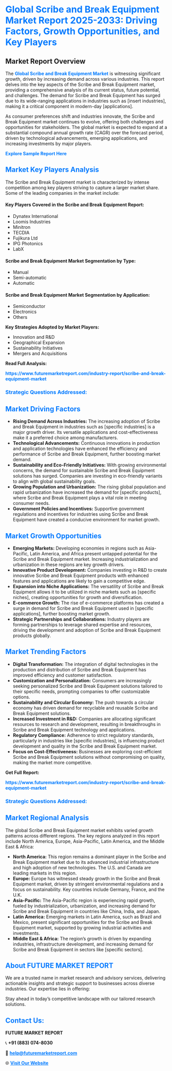 <h1 style="color: #007BFF;">Global Scribe and Break Equipment Market Report 2025-2033: Driving Factors, Growth Opportunities, and Key Players</h1>

<section id="overview">
<h2>Market Report Overview</h2>
<p>The <a href="https://www.futuremarketreport.com/industry-report/scribe-and-break-equipment-market" style="color: #007BFF; text-decoration: none;"><strong>Global Scribe and Break Equipment Market</strong></a> is witnessing significant growth, driven by increasing demand across various industries. This report delves into the key aspects of the Scribe and Break Equipment market, providing a comprehensive analysis of its current status, future potential, and challenges. The demand for Scribe and Break Equipment has surged due to its wide-ranging applications in industries such as [insert industries], making it a critical component in modern-day [applications].</p>
<p>As consumer preferences shift and industries innovate, the Scribe and Break Equipment market continues to evolve, offering both challenges and opportunities for stakeholders. The global market is expected to expand at a substantial compound annual growth rate (CAGR) over the forecast period, driven by technological advancements, emerging applications, and increasing investments by major players.</p>
</section>

<section id="overview">
<p><a href="https://www.futuremarketreport.com/request-sample/reportId=56120" style="color: #007BFF; text-decoration: none;"><strong>Explore Sample Report Here</strong></a></p>
</section>

<section id="key-players">
<h2 style="color: #007BFF;">Market Key Players Analysis</h2>
<p>The Scribe and Break Equipment market is characterized by intense competition among key players striving to capture a larger market share. Some of the leading companies in the market include:</p>
<h4>Key Players Covered in the Scribe and Break Equipment Report:</h4>
<ul><li>Dynatex International</li><li>Loomis Industries</li><li>Minitron</li><li>TECDIA</li><li>Fujikura Ltd</li><li>IPG Photonics</li><li>LabX</li></ul>
<h4>Scribe and Break Equipment Market Segmentation by Type:</h4>
<ul><li>Manual</li><li>Semi-automatic</li><li>Automatic</li></ul>

<h4>Scribe and Break Equipment Market Segmentation by Application:</h4>
<ul><li>Semiconductor</li><li>Electronics</li><li>Others</li></ul>
<p><strong>Key Strategies Adopted by Market Players:</strong></p>
<ul>
<li>Innovation and R&D</li>
<li>Geographical Expansion</li>
<li>Sustainability Initiatives</li>
<li>Mergers and Acquisitions</li>
</ul>
</section>

<section>
<p><strong>Read Full Analysis: </strong></p><a href="https://www.futuremarketreport.com/industry-report/scribe-and-break-equipment-market" style="color: #007BFF; text-decoration: none;"><strong>https://www.futuremarketreport.com/industry-report/scribe-and-break-equipment-market</strong></a>
<h3 style="color: #007BFF;">Strategic Questions Addressed:</h3>
</section>

<section id="driving-factors">
<h2 style="color: #007BFF;">Market Driving Factors</h2>
<ul>
<li><strong>Rising Demand Across Industries:</strong> The increasing adoption of Scribe and Break Equipment in industries such as [specific industries] is a major growth driver. Its versatile applications and cost-effectiveness make it a preferred choice among manufacturers.</li>
<li><strong>Technological Advancements:</strong> Continuous innovations in production and application technologies have enhanced the efficiency and performance of Scribe and Break Equipment, further boosting market demand.</li>
<li><strong>Sustainability and Eco-Friendly Initiatives:</strong> With growing environmental concerns, the demand for sustainable Scribe and Break Equipment solutions has surged. Companies are investing in eco-friendly variants to align with global sustainability goals.</li>
<li><strong>Growing Population and Urbanization:</strong> The rising global population and rapid urbanization have increased the demand for [specific products], where Scribe and Break Equipment plays a vital role in meeting consumer needs.</li>
<li><strong>Government Policies and Incentives:</strong> Supportive government regulations and incentives for industries using Scribe and Break Equipment have created a conducive environment for market growth.</li>
</ul>
</section>

<section id="growth-opportunities">
<h2 style="color: #007BFF;">Market Growth Opportunities</h2>
<ul>
<li><strong>Emerging Markets:</strong> Developing economies in regions such as Asia-Pacific, Latin America, and Africa present untapped potential for the Scribe and Break Equipment market. Increasing industrialization and urbanization in these regions are key growth drivers.</li>
<li><strong>Innovative Product Development:</strong> Companies investing in R&D to create innovative Scribe and Break Equipment products with enhanced features and applications are likely to gain a competitive edge.</li>
<li><strong>Expansion into Niche Applications:</strong> The versatility of Scribe and Break Equipment allows it to be utilized in niche markets such as [specific niches], creating opportunities for growth and diversification.</li>
<li><strong>E-commerce Growth:</strong> The rise of e-commerce platforms has created a surge in demand for Scribe and Break Equipment used in [specific applications], further boosting market growth.</li>
<li><strong>Strategic Partnerships and Collaborations:</strong> Industry players are forming partnerships to leverage shared expertise and resources, driving the development and adoption of Scribe and Break Equipment products globally.</li>
</ul>
</section>

<section id="trending-factors">
<h2 style="color: #007BFF;">Market Trending Factors</h2>
<ul>
<li><strong>Digital Transformation:</strong> The integration of digital technologies in the production and distribution of Scribe and Break Equipment has improved efficiency and customer satisfaction.</li>
<li><strong>Customization and Personalization:</strong> Consumers are increasingly seeking personalized Scribe and Break Equipment solutions tailored to their specific needs, prompting companies to offer customizable options.</li>
<li><strong>Sustainability and Circular Economy:</strong> The push towards a circular economy has driven demand for recyclable and reusable Scribe and Break Equipment solutions.</li>
<li><strong>Increased Investment in R&D:</strong> Companies are allocating significant resources to research and development, resulting in breakthroughs in Scribe and Break Equipment technology and applications.</li>
<li><strong>Regulatory Compliance:</strong> Adherence to strict regulatory standards, particularly in industries like [specific industries], is influencing product development and quality in the Scribe and Break Equipment market.</li>
<li><strong>Focus on Cost-Effectiveness:</strong> Businesses are exploring cost-efficient Scribe and Break Equipment solutions without compromising on quality, making the market more competitive.</li>
</ul>
</section>

<section>
<p><strong>Get Full Report: </strong></p><a href="https://www.futuremarketreport.com/industry-report/scribe-and-break-equipment-market" style="color: #007BFF; text-decoration: none;"><strong>https://www.futuremarketreport.com/industry-report/scribe-and-break-equipment-market</strong></a>
<h3 style="color: #007BFF;">Strategic Questions Addressed:</h3>
</section>


<section id="regional-analysis">
<h2 style="color: #007BFF;">Market Regional Analysis</h2>
<p>The global Scribe and Break Equipment market exhibits varied growth patterns across different regions. The key regions analyzed in this report include North America, Europe, Asia-Pacific, Latin America, and the Middle East & Africa:</p>
<ul>
<li><strong>North America:</strong> This region remains a dominant player in the Scribe and Break Equipment market due to its advanced industrial infrastructure and high adoption of new technologies. The U.S. and Canada are leading markets in this region.</li>
<li><strong>Europe:</strong> Europe has witnessed steady growth in the Scribe and Break Equipment market, driven by stringent environmental regulations and a focus on sustainability. Key countries include Germany, France, and the U.K.</li>
<li><strong>Asia-Pacific:</strong> The Asia-Pacific region is experiencing rapid growth, fueled by industrialization, urbanization, and increasing demand for Scribe and Break Equipment in countries like China, India, and Japan.</li>
<li><strong>Latin America:</strong> Emerging markets in Latin America, such as Brazil and Mexico, present significant opportunities for the Scribe and Break Equipment market, supported by growing industrial activities and investments.</li>
<li><strong>Middle East & Africa:</strong> The region’s growth is driven by expanding industries, infrastructure development, and increasing demand for Scribe and Break Equipment in sectors like [specific sectors].</li>
</ul>
</section>

<footer>
<h2 style="color: #007BFF;">About FUTURE MARKET REPORT</h2>
<p>We are a trusted name in market research and advisory services, delivering actionable insights and strategic support to businesses across diverse industries. Our expertise lies in offering:</p>

<p>Stay ahead in today’s competitive landscape with our tailored research solutions.</p>

<h2 style="color: #007BFF;">Contact Us:</h2>
<p><strong>FUTURE MARKET REPORT</strong></p>
<p>📞 <strong>+91 (883) 074-8030</strong></p>
<p>📧 <strong><a href="mailto:help@futuremarketreport.com" style="color: #007BFF;">help@futuremarketreport.com</a></strong></p>
<p>🌐 <strong><a href="https://www.futuremarketreport.com/" style="color: #007BFF;">Visit Our Website</a></strong></p>
</footer>